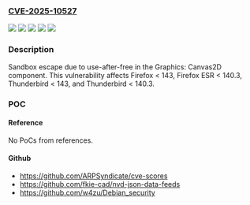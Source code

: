### [CVE-2025-10527](https://cve.mitre.org/cgi-bin/cvename.cgi?name=CVE-2025-10527)
![](https://img.shields.io/static/v1?label=Product&message=Firefox%20ESR&color=blue)
![](https://img.shields.io/static/v1?label=Product&message=Firefox&color=blue)
![](https://img.shields.io/static/v1?label=Product&message=Thunderbird&color=blue)
![](https://img.shields.io/static/v1?label=Version&message=unspecified%20&color=brightgreen)
![](https://img.shields.io/static/v1?label=Vulnerability&message=n%2Fa&color=blue)

### Description

Sandbox escape due to use-after-free in the Graphics: Canvas2D component. This vulnerability affects Firefox < 143, Firefox ESR < 140.3, Thunderbird < 143, and Thunderbird < 140.3.

### POC

#### Reference
No PoCs from references.

#### Github
- https://github.com/ARPSyndicate/cve-scores
- https://github.com/fkie-cad/nvd-json-data-feeds
- https://github.com/w4zu/Debian_security

